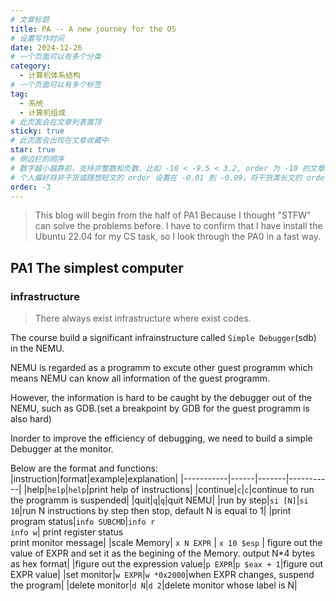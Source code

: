 ```yaml
---
# 文章标题
title: PA -- A new journey for the OS
# 设置写作时间
date: 2024-12-26
# 一个页面可以有多个分类
category:
  - 计算机体系结构
# 一个页面可以有多个标签
tag:
  - 系统
  - 计算机组成
# 此页面会在文章列表置顶
sticky: true
# 此页面会出现在文章收藏中
star: true
# 侧边栏的顺序
# 数字越小越靠前，支持非整数和负数，比如 -10 < -9.5 < 3.2, order 为 -10 的文章会最靠上。
# 个人偏好将非干货或随想短文的 order 设置在 -0.01 到 -0.99，将干货类长文的 order 设置在 -1 到负无穷。每次新增文章都会在上一篇的基础上递减 order 值。
order: -3
--- 
```

> This blog will begin from the half of PA1
> Because I thought "STFW" can solve the problems before.
> I have to confirm that I have install the Ubuntu 22.04 for my CS task, so I look through the PA0 in a fast way.

## PA1 The simplest computer

### infrastructure

> There always exist infrastructure where exist codes.

The course build a significant infrainstructure called `Simple Debugger`(sdb) in the NEMU.  

NEMU is regarded as a programm to excute other guest programm which means NEMU can know all information of the guest programm.  

However, the information is hard to be caught by the debugger out of the NEMU, such as GDB.(set a breakpoint by GDB for the guest programm is also hard)  

Inorder to improve the efficiency of debugging, we need to build a simple Debugger at the monitor.

Below are the format and functions:  
|instruction|format|example|explanation|
|-----------|------|-------|-----------|
|help|`help`|`help`|print help of instructions|
|continue|`c`|`c`|continue to run the programm is suspended|
|quit|`q`|`q`|quit NEMU|
|run by step|`si [N]`|`si 10`|run N instructions by step then stop, default N is equal to 1|
|print program status|`info SUBCMD`|`info r`<br>`info w`| print register status <br> print monitor message|
|scale Memory| `x N EXPR` | `x 10 $esp` | figure out the value of EXPR and set it as the begining of the Memory. output N*4 bytes as hex format|
|figure out the expression value|`p EXPR`|`p $eax + 1`|figure out EXPR value|
|set monitor|`w EXPR`|`w *0x2000`|when EXPR changes, suspend the program|
|delete monitor|`d N`|`d 2`|delete monitor whose label is N|
